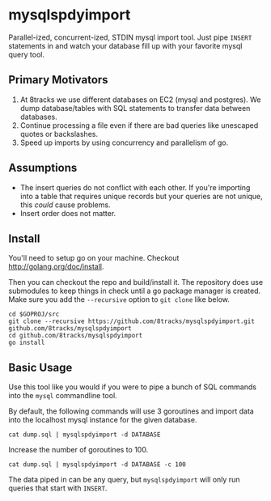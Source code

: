 # mysqlspdyimport

Parallel-ized, concurrent-ized, STDIN mysql import tool. Just pipe `INSERT` statements in and watch your database fill up with your favorite mysql query tool.

## Primary Motivators

1. At 8tracks we use different databases on EC2 (mysql and postgres). We dump database/tables with SQL statements to transfer data between databases.
2. Continue processing a file even if there are bad queries like unescaped quotes or backslashes.
3. Speed up imports by using concurrency and parallelism of go.


## Assumptions

* The insert queries do not conflict with each other. If you're importing into a table that requires unique records but your queries are not unique, this *could* cause problems.
* Insert order does not matter.


## Install

You'll need to setup go on your machine. Checkout http://golang.org/doc/install.

Then you can checkout the repo and build/install it. The repository does use submodules to keep things in check until a go package manager is created. Make sure you add the `--recursive` option to `git clone` like below.

    cd $GOPROJ/src
    git clone --recursive https://github.com/8tracks/mysqlspdyimport.git github.com/8tracks/mysqlspdyimport
    cd github.com/8tracks/mysqlspdyimport
    go install



## Basic Usage

Use this tool like you would if you were to pipe a bunch of SQL commands into the `mysql` commandline tool.

 By default, the following commands will use 3 goroutines and import data into the localhost mysql instance for the given database.

    cat dump.sql | mysqlspdyimport -d DATABASE

Increase the number of goroutines to 100.

    cat dump.sql | mysqlspdyimport -d DATABASE -c 100

The data piped in can be any query, but `mysqlspdyimport` will only run queries that start with `INSERT`.


